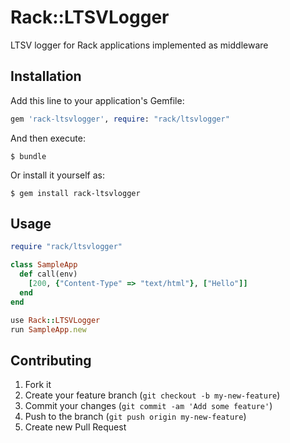 # Rack::LTSVLogger

LTSV logger for Rack applications implemented as middleware

## Installation

Add this line to your application's Gemfile:

```ruby
gem 'rack-ltsvlogger', require: "rack/ltsvlogger"
```

And then execute:

```
$ bundle
```

Or install it yourself as:

```
$ gem install rack-ltsvlogger
```

## Usage

```ruby
require "rack/ltsvlogger"

class SampleApp
  def call(env)
    [200, {"Content-Type" => "text/html"}, ["Hello"]]
  end
end

use Rack::LTSVLogger
run SampleApp.new
```

## Contributing

1. Fork it
2. Create your feature branch (`git checkout -b my-new-feature`)
3. Commit your changes (`git commit -am 'Add some feature'`)
4. Push to the branch (`git push origin my-new-feature`)
5. Create new Pull Request
